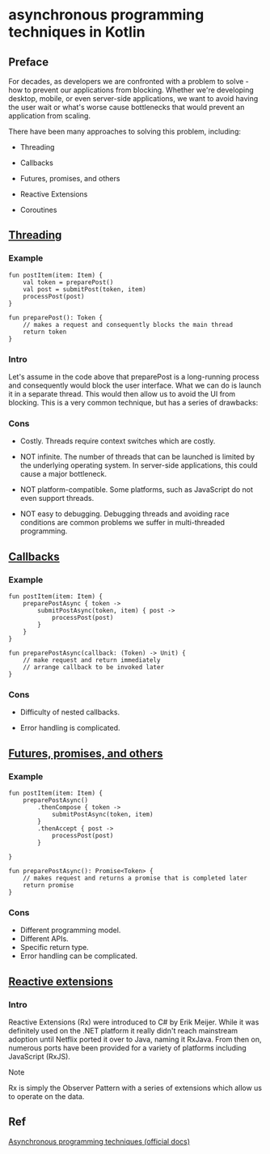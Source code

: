 # asynchronous programming techniques in Kotlin
## Preface
For decades, as developers we are confronted with a problem to solve - how to prevent our applications from blocking. Whether we're developing desktop, mobile, or even server-side applications, we want to avoid having the user wait or what's worse cause bottlenecks that would prevent an application from scaling.

There have been many approaches to solving this problem, including:

+ Threading

+ Callbacks

+ Futures, promises, and others

+ Reactive Extensions

+ Coroutines

## [Threading](https://kotlinlang.org/docs/async-programming.html#threading)
### Example 

```
fun postItem(item: Item) {
    val token = preparePost()
    val post = submitPost(token, item)
    processPost(post)
}

fun preparePost(): Token {
    // makes a request and consequently blocks the main thread
    return token
}
```

### Intro
Let's assume in the code above that preparePost is a long-running process and consequently would block the user interface. What we can do is launch it in a separate thread. This would then allow us to avoid the UI from blocking. This is a very common technique, but has a series of drawbacks:

### Cons

+ Costly. Threads require context switches which are costly.

+ NOT infinite. The number of threads that can be launched is limited by the underlying operating system. In server-side applications, this could cause a major bottleneck.

+ NOT platform-compatible. Some platforms, such as JavaScript do not even support threads.

+ NOT easy to debugging. Debugging threads and avoiding race conditions are common problems we suffer in multi-threaded programming.

## [Callbacks](https://kotlinlang.org/docs/async-programming.html#callbacks)
### Example

```
fun postItem(item: Item) {
    preparePostAsync { token ->
        submitPostAsync(token, item) { post ->
            processPost(post)
        }
    }
}

fun preparePostAsync(callback: (Token) -> Unit) {
    // make request and return immediately
    // arrange callback to be invoked later
}
```

### Cons

+ Difficulty of nested callbacks.
  
+ Error handling is complicated.

## [Futures, promises, and others](https://kotlinlang.org/docs/async-programming.html#futures-promises-and-others)
### Example

```
fun postItem(item: Item) {
    preparePostAsync()
        .thenCompose { token ->
            submitPostAsync(token, item)
        }
        .thenAccept { post ->
            processPost(post)
        }

}

fun preparePostAsync(): Promise<Token> {
    // makes request and returns a promise that is completed later
    return promise
}
```

### Cons
+ Different programming model.
+ Different APIs.
+ Specific return type.
+ Error handling can be complicated.

## [Reactive extensions](https://kotlinlang.org/docs/async-programming.html#reactive-extensions)
### Intro
Reactive Extensions (Rx) were introduced to C# by Erik Meijer. While it was definitely used on the .NET platform it really didn't reach mainstream adoption until Netflix ported it over to Java, naming it RxJava. From then on, numerous ports have been provided for a variety of platforms including JavaScript (RxJS).

> [!NOTE]
> Rx is simply the Observer Pattern with a series of extensions which allow us to operate on the data.
## Ref
[Asynchronous programming techniques (official docs)](https://kotlinlang.org/docs/async-programming.html)
